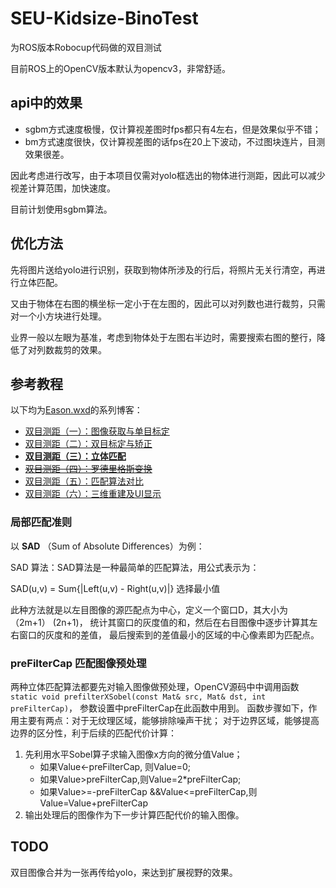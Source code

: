 # SEU-Kidsize-BinoTest

为ROS版本Robocup代码做的双目测试

目前ROS上的OpenCV版本默认为opencv3，非常舒适。

## api中的效果

*   sgbm方式速度极慢，仅计算视差图时fps都只有4左右，但是效果似乎不错；
*   bm方式速度很快，仅计算视差图的话fps在20上下波动，不过图块连片，目测效果很差。

因此考虑进行改写，由于本项目仅需对yolo框选出的物体进行测距，因此可以减少视差计算范围，加快速度。

目前计划使用sgbm算法。

## 优化方法

先将图片送给yolo进行识别，获取到物体所涉及的行后，将照片无关行清空，再进行立体匹配。

又由于物体在右图的横坐标一定小于在左图的，因此可以对列数也进行裁剪，只需对一个小方块进行处理。

业界一般以左眼为基准，考虑到物体处于左图右半边时，需要搜索右图的整行，降低了对列数裁剪的效果。
<!-- 因此，综合考虑视野和性能的要求，决定将左图右图同时送入yolo识别 -->

## 参考教程

以下均为[Eason.wxd](https://me.csdn.net/App_12062011)的系列博客：
* [双目测距（一）：图像获取与单目标定](https://blog.csdn.net/App_12062011/article/details/52032563)
* [双目测距（二）：双目标定与矫正](https://blog.csdn.net/App_12062011/article/details/52032667)
* [**双目测距（三）：立体匹配**](https://blog.csdn.net/App_12062011/article/details/52032935)
* [~~双目测距（四）：罗德里格斯变换~~](https://blog.csdn.net/App_12062011/article/details/52033328)
* [双目测距（五）：匹配算法对比](https://blog.csdn.net/App_12062011/article/details/52034855)
* [双目测距（六）：三维重建及UI显示](https://blog.csdn.net/App_12062011/article/details/52034906)

### 局部匹配准则

以 **SAD** （Sum of Absolute Differences）为例：

SAD 算法：SAD算法是一种最简单的匹配算法，用公式表示为：

SAD(u,v) = Sum{|Left(u,v) - Right(u,v)|}  选择最小值

此种方法就是以左目图像的源匹配点为中心，定义一个窗口D，其大小为（2m+1） (2n+1)，
统计其窗口的灰度值的和，然后在右目图像中逐步计算其左右窗口的灰度和的差值，
最后搜索到的差值最小的区域的中心像素即为匹配点。

### preFilterCap 匹配图像预处理

两种立体匹配算法都要先对输入图像做预处理，OpenCV源码中中调用函数
`static void prefilterXSobel(const Mat& src, Mat& dst, int preFilterCap)`，
参数设置中preFilterCap在此函数中用到。
函数步骤如下，作用主要有两点：对于无纹理区域，能够排除噪声干扰；
对于边界区域，能够提高边界的区分性，利于后续的匹配代价计算：
1.  先利用水平Sobel算子求输入图像x方向的微分值Value；
    *   如果Value<-preFilterCap, 则Value=0;
    *   如果Value>preFilterCap,则Value=2*preFilterCap;
    *   如果Value>=-preFilterCap &&Value<=preFilterCap,则Value=Value+preFilterCap
2.  输出处理后的图像作为下一步计算匹配代价的输入图像。

## TODO

双目图像合并为一张再传给yolo，来达到扩展视野的效果。